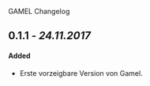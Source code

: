 GAMEL Changelog

<!-- CHANGES -->

## 0.1.1 _- 24.11.2017_
#### Added
- Erste vorzeigbare Version von Gamel.



